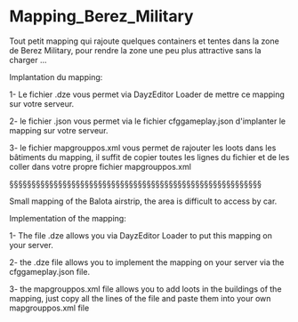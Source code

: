 # Mapping_Berez_Military

Tout petit mapping qui rajoute quelques containers et tentes dans la zone de Berez Military, pour rendre la zone une peu plus attractive sans la charger ...

Implantation du mapping:

1- Le fichier .dze vous permet via DayzEditor Loader de mettre ce mapping sur votre serveur.

2- le fichier .json vous permet via le fichier cfggameplay.json d'implanter le mapping sur votre serveur.

3- le fichier mapgrouppos.xml vous permet de rajouter les loots dans les bâtiments du mapping, il suffit de copier toutes les lignes du fichier et de les coller dans votre propre fichier mapgrouppos.xml

§§§§§§§§§§§§§§§§§§§§§§§§§§§§§§§§§§§§§§§§§§§§§§§§§§§§§§§§§

Small mapping of the Balota airstrip, the area is difficult to access by car.

Implementation of the mapping:

1- The file .dze allows you via DayzEditor Loader to put this mapping on your server.

2- the .dze file allows you to implement the mapping on your server via the cfggameplay.json file.

3- the mapgrouppos.xml file allows you to add loots in the buildings of the mapping, just copy all the lines of the file and paste them into your own mapgrouppos.xml file
